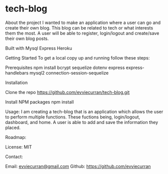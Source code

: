 # tech-blog

About the project
I wanted to make an application where a user can go and create their own blog. This blog can be related to tech or what interests them the most. A user will be able to register, login/logout and create/save their own blog posts.  


Built with
Mysql
Express
Heroku

Getting Started 
To get a local copy up and running follow these steps: 

Prerequisites
npm install
bcrypt
sequelize
dotenv
express
express-handlebars
mysql2
connection-session-sequelize

Installation

Clone the repo
https://github.com/evviecurran/tech-blog.git

Install NPM packages
npm install


Usage:
I am creating a tech-blog that is an application which allows the user to perform multiple functions. These fuctions being, login/logout, dashboard, and home. A user is able to add and save the information they placed. 


Roadmap:

License:
MIT

Contact:

Email: evviecurran@gmail.com
Github: https://github.com/evviecurran



